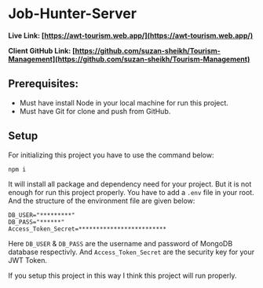 # Job-Hunter-Server

**Live Link: [https://awt-tourism.web.app/](https://awt-tourism.web.app/)**

**Client GitHub Link: [https://github.com/suzan-sheikh/Tourism-Management](https://github.com/suzan-sheikh/Tourism-Management)**

## Prerequisites:

- Must have install Node in your local machine for run this project.
- Must have Git for clone and push from GitHub.

## Setup

For initializing this project you have to use the command below:

```sh
npm i
```

It will install all package and dependency need for your project. But it is not enough for run this project properly. You have to add a `.env` file in your root.
And the structure of the environment file are given below:

```env
DB_USER="*********"
DB_PASS="******"
Access_Token_Secret=*************************
```

Here `DB_USER` & `DB_PASS` are the username and password of MongoDB database respectivly. And `Access_Token_Secret` are the security key for your JWT Token.

If you setup this project in this way I think this project will run properly.